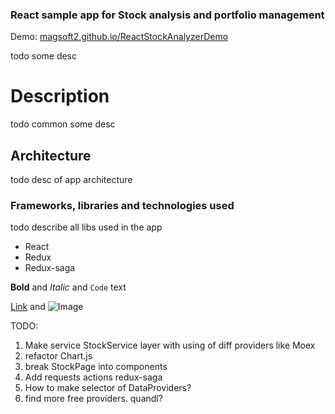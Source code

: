 
### React sample app for Stock analysis and portfolio management

Demo: [magsoft2.github.io/ReactStockAnalyzerDemo](https://magsoft2.github.io/ReactStockAnalyzerDemo)

todo some desc

# Description

todo common some desc

## Architecture

todo desc of app architecture

### Frameworks, libraries and technologies used

todo describe all libs used in the app

- React
- Redux
- Redux-saga


**Bold** and _Italic_ and `Code` text

[Link](url) and ![Image](src)


TODO:

1. Make service StockService layer with using of diff providers like Moex
8. refactor Chart.js
9. break StockPage into components
100. Add requests actions redux-saga
101. How to make selector of DataProviders?
102.  find more free providers. quandl?